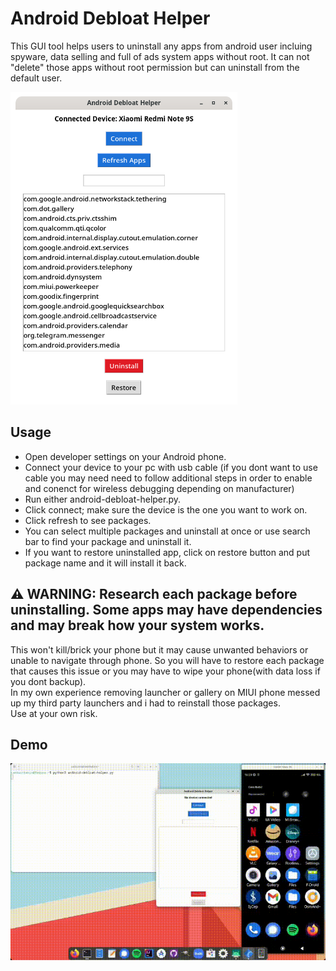 # Android Debloat Helper
This GUI tool helps users to uninstall any apps from android user incluing spyware, data selling and full of ads system apps without root. It can not "delete" those apps without root permission but can uninstall from the default user.
<p>
  <img height="500" width="" src="/assets/screenshot.png">
</p>

## Usage
- Open developer settings on your Android phone.
- Connect your device to your pc with usb cable (if you dont want to use cable you may need need to follow additional steps in order to enable and conenct for wireless debugging depending on manufacturer)
- Run either android-debloat-helper.py.
- Click connect; make sure the device is the one you want to work on.
- Click refresh to see packages.
- You can select multiple packages and uninstall at once or use search bar to find your package and uninstall it.
- If you want to restore uninstalled app, click on restore button and put package name and it will install it back.

## ⚠️ WARNING:  Research each package before uninstalling. Some apps may have dependencies and may break how your system works.
This won't kill/brick your phone but it may cause unwanted behaviors or unable to navigate through phone. So you will have to restore each package that causes this issue or you may have to wipe your phone(with data loss if you dont backup).
<br>
In my own experience removing launcher or gallery on MIUI phone messed up my third party launchers and i had to reinstall those packages.
<br>
Use at your own risk. 

## Demo
![til](/assets/demo.gif)
